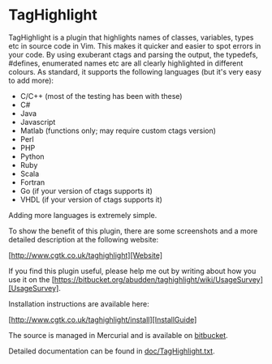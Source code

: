 # TagHighlight

TagHighlight is a plugin that highlights names of classes, variables, types etc in source code in Vim.  This makes it quicker and easier to spot errors in your code.  By using exuberant ctags and parsing the output, the typedefs, #defines, enumerated names etc are all clearly highlighted in different colours.  As standard, it supports the following languages (but it's very easy to add more):

* C/C++ (most of the testing has been with these)
* C#
* Java
* Javascript
* Matlab (functions only; may require custom ctags version)
* Perl
* PHP
* Python
* Ruby
* Scala
* Fortran
* Go (if your version of ctags supports it)
* VHDL (if your version of ctags supports it)

Adding more languages is extremely simple.

To show the benefit of this plugin, there are some screenshots and a more detailed description at the following website:

  [http://www.cgtk.co.uk/taghighlight][Website]

If you find this plugin useful, please help me out by writing about how you use it on the [https://bitbucket.org/abudden/taghighlight/wiki/UsageSurvey][UsageSurvey].

Installation instructions are available here:

  [http://www.cgtk.co.uk/taghighlight/install][InstallGuide]

The source is managed in Mercurial and is available on [bitbucket][Bitbucket].

Detailed documentation can be found in [doc/TagHighlight.txt][Documentation].

[Website]: http://www.cgtk.co.uk/taghighlight
[InstallGuide]: http://www.cgtk.co.uk/taghighlight/install
[Bitbucket]: https://bitbucket.org/abudden/taghighlight
[Documentation]: https://bitbucket.org/abudden/taghighlight/src/default/doc/TagHighlight.txt
[UsageSurvey]: https://bitbucket.org/abudden/taghighlight/wiki/UsageSurvey
